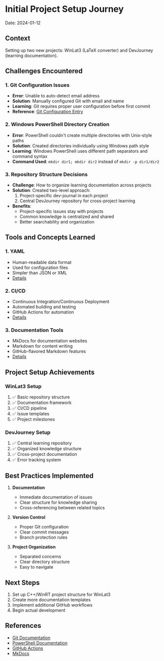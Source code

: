 # Initial Project Setup Journey
Date: 2024-01-12

## Context
Setting up two new projects: WinLat3 (LaTeX converter) and DevJourney (learning documentation).

## Challenges Encountered

### 1. Git Configuration Issues
- **Error**: Unable to auto-detect email address
- **Solution**: Manually configured Git with email and name
- **Learning**: Git requires proper user configuration before first commit
- **Reference**: [Git Configuration Entry](../errors/2024-01-12-git-config.md)

### 2. Windows PowerShell Directory Creation
- **Error**: PowerShell couldn't create multiple directories with Unix-style paths
- **Solution**: Created directories individually using Windows path style
- **Learning**: Windows PowerShell uses different path separators and command syntax
- **Command Used**: `mkdir dir1; mkdir dir2` instead of `mkdir -p dir1/dir2`

### 3. Repository Structure Decisions
- **Challenge**: How to organize learning documentation across projects
- **Solution**: Created two-level approach:
  1. Project-specific dev-journal in each project
  2. Central DevJourney repository for cross-project learning
- **Benefits**: 
  - Project-specific issues stay with projects
  - Common knowledge is centralized and shared
  - Better searchability and organization

## Tools and Concepts Learned

### 1. YAML
- Human-readable data format
- Used for configuration files
- Simpler than JSON or XML
- [Details](../../shared-knowledge/best-practices/documentation-and-devops.md#yaml-explained)

### 2. CI/CD
- Continuous Integration/Continuous Deployment
- Automated building and testing
- GitHub Actions for automation
- [Details](../../shared-knowledge/best-practices/documentation-and-devops.md#cicd-continuous-integrationcontinuous-deployment)

### 3. Documentation Tools
- MkDocs for documentation websites
- Markdown for content writing
- GitHub-flavored Markdown features
- [Details](../../shared-knowledge/best-practices/documentation-and-devops.md#documentation-tools)

## Project Setup Achievements

### WinLat3 Setup
1. ✅ Basic repository structure
2. ✅ Documentation framework
3. ✅ CI/CD pipeline
4. ✅ Issue templates
5. ✅ Project milestones

### DevJourney Setup
1. ✅ Central learning repository
2. ✅ Organized knowledge structure
3. ✅ Cross-project documentation
4. ✅ Error tracking system

## Best Practices Implemented

1. **Documentation**
   - Immediate documentation of issues
   - Clear structure for knowledge sharing
   - Cross-referencing between related topics

2. **Version Control**
   - Proper Git configuration
   - Clear commit messages
   - Branch protection rules

3. **Project Organization**
   - Separated concerns
   - Clear directory structure
   - Easy to navigate

## Next Steps

1. Set up C++/WinRT project structure for WinLat3
2. Create more documentation templates
3. Implement additional GitHub workflows
4. Begin actual development

## References
- [Git Documentation](https://git-scm.com/doc)
- [PowerShell Documentation](https://docs.microsoft.com/en-us/powershell/)
- [GitHub Actions](https://docs.github.com/en/actions)
- [MkDocs](https://www.mkdocs.org/) 